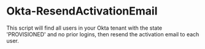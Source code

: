 # Okta-ResendActivationEmail

This script will find all users in your Okta tenant with the state 'PROVISIONED' and no prior logins, then resend the activation email to each user.